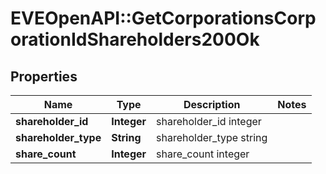 # EVEOpenAPI::GetCorporationsCorporationIdShareholders200Ok

## Properties
Name | Type | Description | Notes
------------ | ------------- | ------------- | -------------
**shareholder_id** | **Integer** | shareholder_id integer | 
**shareholder_type** | **String** | shareholder_type string | 
**share_count** | **Integer** | share_count integer | 


